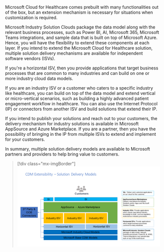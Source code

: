 Microsoft Cloud for Healthcare comes prebuilt with many functionalities out of the box, but an extension mechanism is necessary for situations when customization is required.

Microsoft Industry Solution Clouds package the data model along with the relevant business processes, such as Power BI, AI, Microsoft 365, Microsoft Teams integrations, and sample data that is built on top of Microsoft Azure. Hence, you will have the flexibility to extend these components at each layer. If you intend to extend the Microsoft Cloud for Healthcare solution, multiple solution delivery mechanisms are available for independent software vendors (ISVs).

If you're a horizontal ISV, then you provide applications that target business processes that are common to many industries and can build on one or more industry cloud data models.

If you are an industry ISV or a customer who caters to a specific industry like healthcare, you can build on top of the data model and extend vertical or micro-vertical scenarios, such as building a highly advanced patient engagement workflow in healthcare. You can also use the Internet Protocol (IP) or connectors from another ISV and build solutions that extend their IP.

If you intend to publish your solutions and reach out to your customers, the delivery mechanism for industry solutions is available in Microsoft AppSource and Azure Marketplace. If you are a partner, then you have the possibility of bringing in the IP from multiple ISVs to extend and implement for your customers.

In summary, multiple solution delivery models are available to Microsoft partners and providers to help bring value to customers.

> [!div class="mx-imgBorder"]
> [![Screenshot of Common Data Model solution delivery model.](../media/4-extensibility.png)](../media/4-extensibility.png#lightbox)
